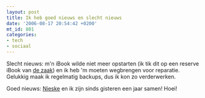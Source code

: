 ```yaml
---
layout: post
title: Ik heb goed nieuws en slecht nieuws
date: '2006-08-17 20:54:42 +0200'
mt_id: 801
categories:
- tech
- sociaal
---
```

Slecht nieuws: m'n iBook wilde niet meer opstarten (ik tik dit op een reserve iBook van <a href="http://www.lemonbit.nl/">de zaak</a>) en ik heb 'm moeten wegbrengen voor reparatie. Gelukkig maak ik regelmatig backups, dus ik kon zo verderwerken.

Goed nieuws: <a href="http://nieske.livejournal.com/">Nieske</a> en ik zijn sinds gisteren een jaar samen! Hoei!
